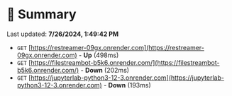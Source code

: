 # 📖 Summary
Last updated: **7/26/2024, 1:49:42 PM**

- `GET` [https://restreamer-09gx.onrender.com](https://restreamer-09gx.onrender.com) - **Up** (498ms)
- `GET` [https://filestreambot-b5k6.onrender.com/](https://filestreambot-b5k6.onrender.com/) - **Down** (202ms)
- `GET` [https://jupyterlab-python3-12-3.onrender.com](https://jupyterlab-python3-12-3.onrender.com) - **Down** (193ms)
